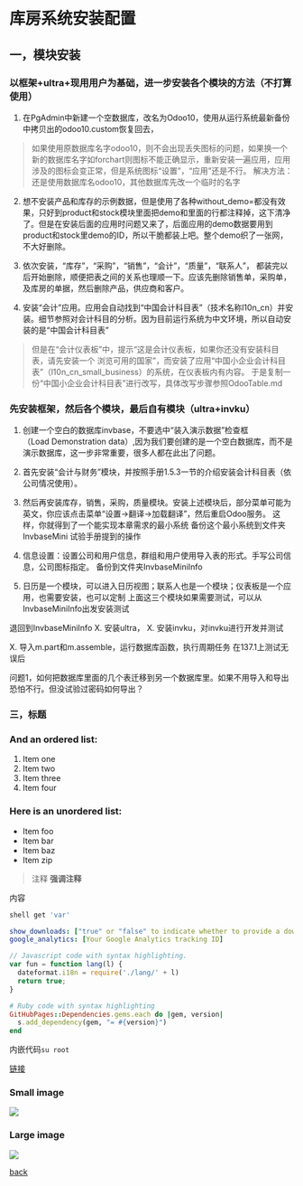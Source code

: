 # 库房系统安装配置

## 一，模块安装
### 以框架+ultra+现用用户为基础，进一步安装各个模块的方法（不打算使用）
1. 在PgAdmin中新建一个空数据库，改名为Odoo10，使用从运行系统最新备份中拷贝出的odoo10.custom恢复回去，

> 如果使用原数据库名字odoo10，则不会出现丢失图标的问题，如果换一个新的数据库名字如forchart则图标不能正确显示，重新安装一遍应用，应用涉及的图标会变正常，但是系统图标“设置”，“应用”还是不行。 解决方法：还是使用数据库名odoo10，其他数据库先改一个临时的名字

2. 想不安装产品和库存的示例数据，但是使用了各种without_demo=都没有效果，只好到product和stock模块里面把demo和里面的行都注释掉，这下清净了。但是在安装后面的应用时问题又来了，后面应用的demo数据要用到product和stock里demo的ID，所以干脆都装上吧。整个demo织了一张网，不大好删除。

3. 依次安装，“库存”，“采购”，“销售”，“会计”，“质量”，“联系人”，
都装完以后开始删除，顺便把表之间的关系也理顺一下。应该先删除销售单，采购单，及库房的单据，然后删除产品，供应商和客户。

4. 安装“会计”应用。应用会自动找到“中国会计科目表”（技术名称l10n_cn）并安装。细节参照对会计科目的分析。因为目前运行系统为中文环境，所以自动安装的是“中国会计科目表”

> 但是在“会计仪表板”中，提示“这是会计仪表板，如果你还没有安装科目表，请先安装一个 浏览可用的国家”，而安装了应用“中国小企业会计科目表”（l10n_cn_small_business）的系统，在仪表板内有内容。
> 于是复制一份“中国小企业会计科目表”进行改写，具体改写步骤参照OdooTable.md

### 先安装框架，然后各个模块，最后自有模块（ultra+invku）
1. 创建一个空白的数据库invbase，不要选中“装入演示数据”检查框（Load Demonstration data）,因为我们要创建的是一个空白数据库，而不是演示数据库，这一步非常重要，很多人都在此出了问题。
2. 首先安装“会计与财务”模块，并按照手册1.5.3一节的介绍安装会计科目表（依公司情况使用）。
3. 然后再安装库存，销售，采购，质量模块。安装上述模块后，部分菜单可能为英文，你应该点击菜单“设置→翻译→加载翻译”，然后重启Odoo服务。 这样，你就得到了一个能实现本章需求的最小系统
备份这个最小系统到文件夹InvbaseMini
试验手册提到的操作

4. 信息设置：设置公司和用户信息，群组和用户使用导入表的形式。手写公司信息，公司图标指定。
备份到文件夹InvbaseMiniInfo

5. 日历是一个模块，可以进入日历视图；联系人也是一个模块；仪表板是一个应用，也需要安装，也可以定制
上面这三个模块如果需要测试，可以从InvbaseMiniInfo出发安装测试

退回到InvbaseMiniInfo
X. 安装ultra，
X. 安装invku，对invku进行开发并测试



X. 导入m.part和m.assemble，运行数据库函数，执行周期任务
在137.1上测试无误后


问题1，如何把数据库里面的几个表迁移到另一个数据库里。如果不用导入和导出恐怕不行。但没试验过密码如何导出？











### 三，标题

### And an ordered list:
1.  Item one
1.  Item two
1.  Item three
1.  Item four

### Here is an unordered list:
*   Item foo
*   Item bar
*   Item baz
*   Item zip

> 注释
> **强调注释**

内容

```sh
shell get 'var'
```

```yml
show_downloads: ["true" or "false" to indicate whether to provide a download URL]
google_analytics: [Your Google Analytics tracking ID]
```

```js
// Javascript code with syntax highlighting.
var fun = function lang(l) {
  dateformat.i18n = require('./lang/' + l)
  return true;
}
```

```ruby
# Ruby code with syntax highlighting
GitHubPages::Dependencies.gems.each do |gem, version|
  s.add_dependency(gem, "= #{version}")
end
```

内嵌代码`su root`

[链接](http://123.com/art/abc.htm)

### Small image

![](https://assets-cdn.github.com/images/icons/emoji/octocat.png)

### Large image

![](https://guides.github.com/activities/hello-world/branching.png)

[back](../)
